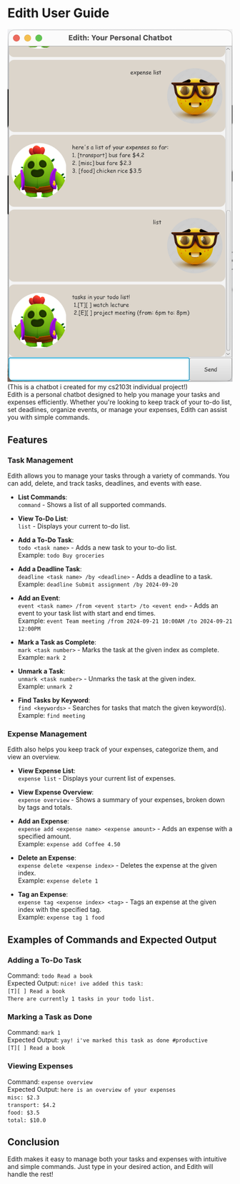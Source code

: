# Edith User Guide
![Edith demo](docs/Ui.png)  
(This is a chatbot i created for my cs2103t individual project!)  
Edith is a personal chatbot designed to help you manage your tasks and expenses efficiently. Whether you're looking to keep track of your to-do list, set deadlines, organize events, or manage your expenses, Edith can assist you with simple commands.  

## Features

### Task Management
Edith allows you to manage your tasks through a variety of commands. You can add, delete, and track tasks, deadlines, and events with ease.

- **List Commands**:  
  `command` - Shows a list of all supported commands.

- **View To-Do List**:  
  `list` - Displays your current to-do list.

- **Add a To-Do Task**:  
  `todo <task name>` - Adds a new task to your to-do list.  
  Example: `todo Buy groceries`

- **Add a Deadline Task**:  
  `deadline <task name> /by <deadline>` - Adds a deadline to a task.  
  Example: `deadline Submit assignment /by 2024-09-20`

- **Add an Event**:  
  `event <task name> /from <event start> /to <event end>` - Adds an event to your task list with start and end times.  
  Example: `event Team meeting /from 2024-09-21 10:00AM /to 2024-09-21 12:00PM`

- **Mark a Task as Complete**:  
  `mark <task number>` - Marks the task at the given index as complete.  
  Example: `mark 2`

- **Unmark a Task**:  
  `unmark <task number>` - Unmarks the task at the given index.  
  Example: `unmark 2`

- **Find Tasks by Keyword**:  
  `find <keywords>` - Searches for tasks that match the given keyword(s).  
  Example: `find meeting`


### Expense Management
Edith also helps you keep track of your expenses, categorize them, and view an overview.

- **View Expense List**:  
  `expense list` - Displays your current list of expenses.

- **View Expense Overview**:  
  `expense overview` - Shows a summary of your expenses, broken down by tags and totals.

- **Add an Expense**:  
  `expense add <expense name> <expense amount>` - Adds an expense with a specified amount.  
  Example: `expense add Coffee 4.50`

- **Delete an Expense**:  
  `expense delete <expense index>` - Deletes the expense at the given index.  
  Example: `expense delete 1`

- **Tag an Expense**:  
  `expense tag <expense index> <tag>` - Tags an expense at the given index with the specified tag.  
  Example: `expense tag 1 food`


## Examples of Commands and Expected Output

### Adding a To-Do Task
Command: `todo Read a book`  
Expected Output: 
`nice! ive added this task:`  
`[T][ ] Read a book`  
`There are currently 1 tasks in your todo list.`  

### Marking a Task as Done
Command: `mark 1`  
Expected Output:
`yay! i've marked this task as done #productive`  
`[T][ ] Read a book`  

### Viewing Expenses
Command: `expense overview`  
Expected Output:
`here is an overview of your expenses`  
`misc: $2.3`  
`transport: $4.2`  
`food: $3.5`  
`total: $10.0`  


## Conclusion
Edith makes it easy to manage both your tasks and expenses with intuitive and simple commands. Just type in your desired action, and Edith will handle the rest!
